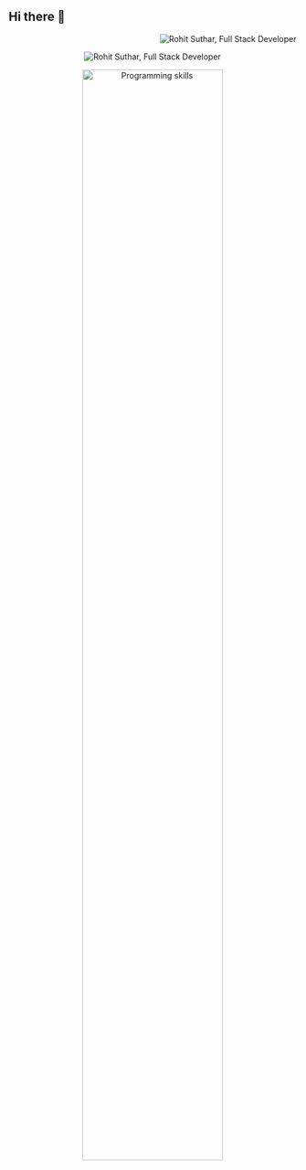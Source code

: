 ## Hi there 👋 
<p align="right"><img src="https://komarev.com/ghpvc/?username=rohitsuthar&abbreviated=true" alt="Rohit Suthar, Full Stack Developer" /></p>
<p align="center">
    <img src="https://readme-typing-svg.demolab.com?font=Caveat&pause=1000&color=000000&center=true&vCenter=true&width=435&lines=I'm+Rohit+Suthar%2C+Full+Stack+Developer" alt="Rohit Suthar, Full Stack Developer" />
</p>
<p align="center">
    <img src="https://rohitsuthar.github.io/images/skills.png" alt="Programming skills" width="70%" />
</p>
<!--
**rohitsuthar/rohitsuthar** is a ✨ _special_ ✨ repository because its `README.md` (this file) appears on your GitHub profile.

Here are some ideas to get you started:

- 🔭 I’m currently working on ...
- 🌱 I’m currently learning ...
- 👯 I’m looking to collaborate on ...
- 🤔 I’m looking for help with ...
- 💬 Ask me about ...
- 📫 How to reach me: ...
- 😄 Pronouns: ...
- ⚡ Fun fact: ...
-->

